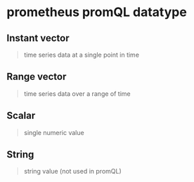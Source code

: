 # prometheus promQL datatype

## Instant vector

> time series data at a single point in time

## Range vector

> time series data over a range of time

## Scalar

> single numeric value

## String

> string value (not used in promQL)
